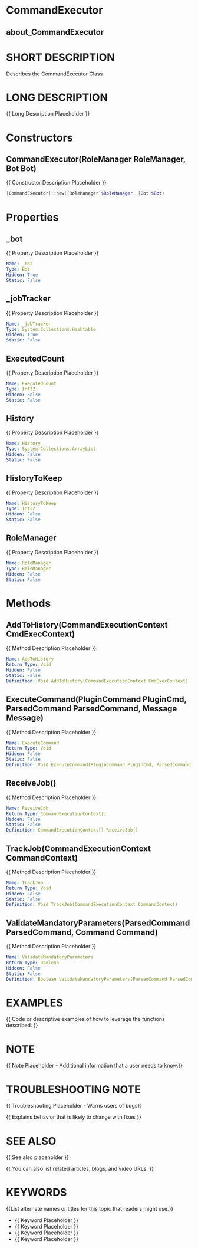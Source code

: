 # CommandExecutor
## about_CommandExecutor

# SHORT DESCRIPTION
Describes the CommandExecutor Class

# LONG DESCRIPTION
{{ Long Description Placeholder }}


# Constructors
## CommandExecutor(RoleManager RoleManager, Bot Bot)
{{ Constructor Description Placeholder }}

```powershell
[CommandExecutor]::new([RoleManager]$RoleManager, [Bot]$Bot)
```


# Properties
## _bot
{{ Property Description Placeholder }}

```yaml
Name: _bot
Type: Bot
Hidden: True
Static: False
```

## _jobTracker
{{ Property Description Placeholder }}

```yaml
Name: _jobTracker
Type: System.Collections.Hashtable
Hidden: True
Static: False
```

## ExecutedCount
{{ Property Description Placeholder }}

```yaml
Name: ExecutedCount
Type: Int32
Hidden: False
Static: False
```

## History
{{ Property Description Placeholder }}

```yaml
Name: History
Type: System.Collections.ArrayList
Hidden: False
Static: False
```

## HistoryToKeep
{{ Property Description Placeholder }}

```yaml
Name: HistoryToKeep
Type: Int32
Hidden: False
Static: False
```

## RoleManager
{{ Property Description Placeholder }}

```yaml
Name: RoleManager
Type: RoleManager
Hidden: False
Static: False
```


# Methods
## AddToHistory(CommandExecutionContext CmdExecContext)
{{ Method Description Placeholder }}

```yaml
Name: AddToHistory
Return Type: Void
Hidden: False
Static: False
Definition: Void AddToHistory(CommandExecutionContext CmdExecContext)
```

## ExecuteCommand(PluginCommand PluginCmd, ParsedCommand ParsedCommand, Message Message)
{{ Method Description Placeholder }}

```yaml
Name: ExecuteCommand
Return Type: Void
Hidden: False
Static: False
Definition: Void ExecuteCommand(PluginCommand PluginCmd, ParsedCommand ParsedCommand, Message Message)
```

## ReceiveJob()
{{ Method Description Placeholder }}

```yaml
Name: ReceiveJob
Return Type: CommandExecutionContext[]
Hidden: False
Static: False
Definition: CommandExecutionContext[] ReceiveJob()
```

## TrackJob(CommandExecutionContext CommandContext)
{{ Method Description Placeholder }}

```yaml
Name: TrackJob
Return Type: Void
Hidden: False
Static: False
Definition: Void TrackJob(CommandExecutionContext CommandContext)
```

## ValidateMandatoryParameters(ParsedCommand ParsedCommand, Command Command)
{{ Method Description Placeholder }}

```yaml
Name: ValidateMandatoryParameters
Return Type: Boolean
Hidden: False
Static: False
Definition: Boolean ValidateMandatoryParameters(ParsedCommand ParsedCommand, Command Command)
```


# EXAMPLES
{{ Code or descriptive examples of how to leverage the functions described. }}

# NOTE
{{ Note Placeholder - Additional information that a user needs to know.}}

# TROUBLESHOOTING NOTE
{{ Troubleshooting Placeholder - Warns users of bugs}}

{{ Explains behavior that is likely to change with fixes }}

# SEE ALSO
{{ See also placeholder }}

{{ You can also list related articles, blogs, and video URLs. }}

# KEYWORDS
{{List alternate names or titles for this topic that readers might use.}}

- {{ Keyword Placeholder }}
- {{ Keyword Placeholder }}
- {{ Keyword Placeholder }}
- {{ Keyword Placeholder }}    


